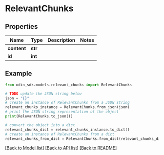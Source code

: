 # RelevantChunks


## Properties

Name | Type | Description | Notes
------------ | ------------- | ------------- | -------------
**content** | **str** |  | 
**id** | **int** |  | 

## Example

```python
from odin_sdk.models.relevant_chunks import RelevantChunks

# TODO update the JSON string below
json = "{}"
# create an instance of RelevantChunks from a JSON string
relevant_chunks_instance = RelevantChunks.from_json(json)
# print the JSON string representation of the object
print(RelevantChunks.to_json())

# convert the object into a dict
relevant_chunks_dict = relevant_chunks_instance.to_dict()
# create an instance of RelevantChunks from a dict
relevant_chunks_from_dict = RelevantChunks.from_dict(relevant_chunks_dict)
```
[[Back to Model list]](../README.md#documentation-for-models) [[Back to API list]](../README.md#documentation-for-api-endpoints) [[Back to README]](../README.md)


